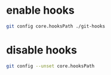 # enable hooks

```bash
git config core.hooksPath ./git-hooks
```

# disable hooks

```bash
git config --unset core.hooksPath
```